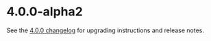 # 4.0.0-alpha2

See the [4.0.0 changelog](/changelogs/4.0.0) for upgrading instructions and release notes.
